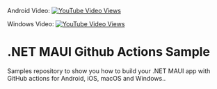 Android Video: [![YouTube Video Views](https://img.shields.io/youtube/views/GQuQPm40kys?style=social)](https://youtu.be/GQuQPm40kys)

Windows Video: [![YouTube Video Views](https://img.shields.io/youtube/views/8lvdLa0v8zY?style=social)](https://www.youtube.com/watch?v=8lvdLa0v8zY&list=PLfbOp004UaYXl4_IUKO_Gz4zkovwTjcRL&index=5)

# .NET MAUI Github Actions Sample
 Samples repository to show you how to build your .NET MAUI app with GitHub actions for Android, iOS, macOS and Windows..
